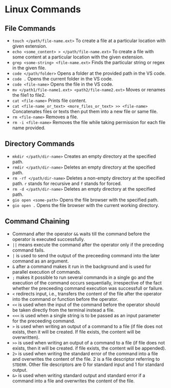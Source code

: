 # Linux Commands

## File Commands

- ```touch </path/file-name.ext>``` To create a file at a particular location with given extension.
- ```echo <some_content> > </path/file-name.ext>``` To create a file with some content at a particular location with the given extension.
- ```grep <some-string> <file-name.ext>``` Finds the particular string or regex in the given file.
- ```code </path/folder>``` Opens a folder at the provided path in the VS code.
- ```code .``` Opens the current folder in the VS code.
- ```code <file-name>``` Opens the file in the VS code.
- ```mv </path1/file-name1.ext> <path2/file-name2.ext>``` Moves or renames the file1 to file2.
- ```cat <file-name>``` Prints file content.
- ```cat <file-name_or_text> <more_files_or_text> >> <file-name>``` Concatenates files or texts then put them into a new file or same file.
- ```rm <file-name>``` Removes a file.
- ```rm -i <file-name>``` Removes the file while taking permission for each file name provided. 

## Directory Commands

- ```mkdir </path/dir-name>``` Creates an empty directory at the specified path.
- ```rmdir </path/dir-name>``` Deletes an empty directory at the specified path.
- ```rm -rf </path/dir-name>``` Deletes a non-empty directory at the specified path. ```r``` stands for recursive and ```f``` stands for forced.
- ```rm -d </path/dir-name>``` Deletes an empty directory at the specified path.
- ```gio open <some-path>``` Opens the file browser with the specified path.
- ```gio open .``` Opens the file browser with the current working directory.

## Command Chaining

- Command after the operator ```&&``` waits till the command before the operator is executed successfully.
- ```||``` means execute the command after the operator only if the preceding command fails.
- ```|``` is used to send the output of the preceeding command into the later command as an argument.
- ```&``` after a command makes it run in the background and is used for parallel execution of commands.
- ```;``` makes it possible to run several commands in a single go and the execution of the command occurs sequentially, irrespective of the fact whether the preceeding command execution was successfull or failure.
- ```<``` redirects input, i.e., transfers the content of the file after the operator into the command or function before the operator.
- ```<<``` is used when the input of the command before the operator should be taken directly from the terminal instead a file.
- ```<<<``` is used when a single string is to be passed as an input parameter for the preceeding command.
- ```>``` is used when writing an output of a command to a file (if file does not exists, then it will be created. If file exists, the content will be overwritten).
- ```>>``` is used when writing an output of a command to a file (if file does not exists, then it will be created. if file exists, the content will be appended).
- ```2>``` is used when writing the standard error of the command into a file and overwrites the content of the file. 2 is a file descriptor referring to ```STDERR```. Other file descriptors are 0 for standard input and 1 for standard output.
- ```&>``` is used when writing standard output and standard error if a command into a file and overwrites the content of the file.